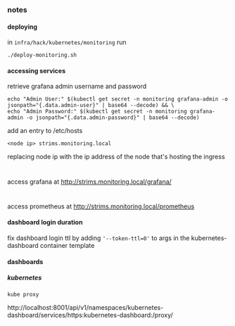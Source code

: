 ### notes

#### deploying
in `infra/hack/kubernetes/monitoring` run
```
./deploy-monitoring.sh
```

#### accessing services
retrieve grafana admin username and password
```
echo "Admin User:" $(kubectl get secret -n monitoring grafana-admin -o jsonpath="{.data.admin-user}" | base64 --decode) && \
echo "Admin Password:" $(kubectl get secret -n monitoring grafana-admin -o jsonpath="{.data.admin-password}" | base64 --decode)
```

add an entry to /etc/hosts
```
<node ip> strims.monitoring.local 
```
replacing node ip with the ip address of the node that's hosting the ingress

#
access grafana at http://strims.monitoring.local/grafana/

#
access prometheus at http://strims.monitoring.local/prometheus


#### dashboard login duration

fix dashboard login ttl by adding `'--token-ttl=0'` to args in the kubernetes-dashboard container template

#### dashboards
##### kubernetes
```
kube proxy
```
http://localhost:8001/api/v1/namespaces/kubernetes-dashboard/services/https:kubernetes-dashboard:/proxy/


